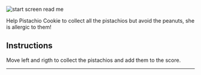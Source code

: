 ![start screen read me](https://user-images.githubusercontent.com/90280742/139528457-8ca633fa-4ac6-40da-8e89-3b4c89427725.png)


Help Pistachio Cookie to collect all the pistachios but avoid the peanuts, she is allergic to them!

## Instructions 

Move left and rigth to collect the pistachios and add them to the score. 

---

